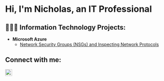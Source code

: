 <h1>Hi, I'm Nicholas, an IT Professional</h1>

<h2>👨🏾‍💻 Information Technology Projects:</h2>

- <strong>Microsoft Azure</strong>
  <!-- [Configuring Active Directory within Azure VMs]()-->
  - [Network Security Groups (NSGs) and Inspecting Network Protocols](https://github.com/NicholasVirgil/azure-network-protocols)

<h2>Connect with me:</h2>


[<img align="left" alt="Nicholas | LinkedIn" width="22px" src="https://cdn.jsdelivr.net/npm/simple-icons@v3/icons/linkedin.svg" />][linkedin]




[linkedin]: https://www.linkedin.com/in/nicholasvirgil/
